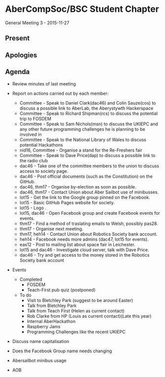 AberCompSoc/BSC Student Chapter
===============================

General Meeting 3 - 2015-11-27

Present
-------

Apologies
---------

Agenda
------

- Review minutes of last meeting
- Report on actions carried out by each member:
  - Committee - Speak to Daniel Clark(dac46) and Colin Sauze(cos) to discuss a possible link to AberLab, the Aberystywth Hackerspace
  - Committee - Speak to Richard Shipman(rcs) to discuss the potential trip to FOSDEM
  - Committee - Speak to Sam Nichols(msn) to discuss the UKIEPC and any other future programming challenges he is planning to be involved in
  - Committee - Speak to the National Library of Wales to discuss potential Hackathons
  - nid16, Committee - Organise a stand for the Re-Freshers fair
  - Committee - Speak to Dave Price(dap) to discuss a possible link to the radio club
  - dac46 - Take one of the committee members to the union to discuss access to society page.
  - dac46 - Post official documents (such as the Constitution) on the GitHub.
  - dac46, thm17 - Organise by-election as soon as possible.
  - dac46, thm17 - Contact Union about Aber Sailbot use of minibusses.
  - lot15 - Get the link to the Google group pinned on the Facebook.
  - lot15 - Basic GitHub Pages website for society.
  - lot15 - Logo .
  - lot15, dac46 - Open Facebook group and create Facebook events for events.
  - thm17 - Find a method of traslating emails to Welsh, possibly pas28.
  - thm17 - Organise next meeting.
  - thm17, heh14 - Contact Union about Robotics Society bank account.
  - heh14 - Facebook needs more admins (dac47, lot15 for events).
  - eas12 - Post to mailing list about space fair in Leichester.
  - lot15 and dac46 - Investigate cloud server, talk with Dave Price.
  - dac46 - Try and get access to the money stored in the Robotics Society bank account

- Events
  - Completed
    - FOSDEM
    - Teach-First pub quiz (postponed)
  - To do
    - Visit to Bletchley Park (suggest to be around Easter)
    - Talk from Bletchley Park
    - Talk from Teach First (Helen as current contact)
    - Rob Clarke from HP (Louis as current contact)(Late this year)
    - Internal AberHackathon
    - Raspberry Jams
    - Programming Challenges like the recent UKIEPC
- Discuss name capitalisation
- Does the Facebook Group name needs changing
- Abersailbot minibus usage

- AOB
